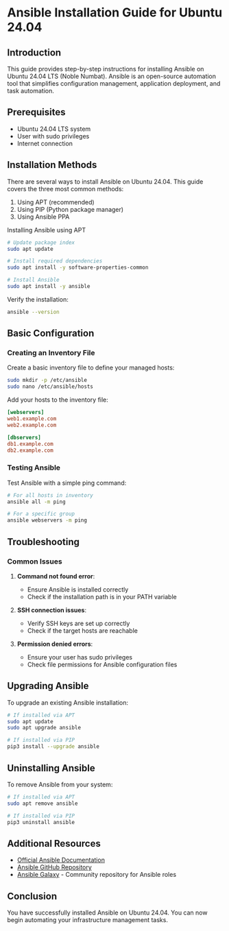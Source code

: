 # Ansible Installation Guide for Ubuntu 24.04

## Introduction

This guide provides step-by-step instructions for installing Ansible on Ubuntu 24.04 LTS (Noble Numbat). Ansible is an open-source automation tool that simplifies configuration management, application deployment, and task automation.

## Prerequisites

- Ubuntu 24.04 LTS system
- User with sudo privileges
- Internet connection

## Installation Methods

There are several ways to install Ansible on Ubuntu 24.04. This guide covers the three most common methods:

1. Using APT (recommended)
2. Using PIP (Python package manager)
3. Using Ansible PPA

Installing Ansible using APT

```bash
# Update package index
sudo apt update

# Install required dependencies
sudo apt install -y software-properties-common

# Install Ansible
sudo apt install -y ansible
```

Verify the installation:

```bash
ansible --version
```

## Basic Configuration

### Creating an Inventory File

Create a basic inventory file to define your managed hosts:

```bash
sudo mkdir -p /etc/ansible
sudo nano /etc/ansible/hosts
```

Add your hosts to the inventory file:

```ini
[webservers]
web1.example.com
web2.example.com

[dbservers]
db1.example.com
db2.example.com
```

### Testing Ansible

Test Ansible with a simple ping command:

```bash
# For all hosts in inventory
ansible all -m ping

# For a specific group
ansible webservers -m ping
```

## Troubleshooting

### Common Issues

1. **Command not found error**:
   - Ensure Ansible is installed correctly
   - Check if the installation path is in your PATH variable

2. **SSH connection issues**:
   - Verify SSH keys are set up correctly
   - Check if the target hosts are reachable

3. **Permission denied errors**:
   - Ensure your user has sudo privileges
   - Check file permissions for Ansible configuration files

## Upgrading Ansible

To upgrade an existing Ansible installation:

```bash
# If installed via APT
sudo apt update
sudo apt upgrade ansible

# If installed via PIP
pip3 install --upgrade ansible
```

## Uninstalling Ansible

To remove Ansible from your system:

```bash
# If installed via APT
sudo apt remove ansible

# If installed via PIP
pip3 uninstall ansible
```

## Additional Resources

- [Official Ansible Documentation](https://docs.ansible.com/)
- [Ansible GitHub Repository](https://github.com/ansible/ansible)
- [Ansible Galaxy](https://galaxy.ansible.com/) - Community repository for Ansible roles

## Conclusion

You have successfully installed Ansible on Ubuntu 24.04. You can now begin automating your infrastructure management tasks.